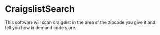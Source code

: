 # CraigslistSearch
This software will scan craigslist in the area of the zipcode you give it and tell you how in demand coders are.
